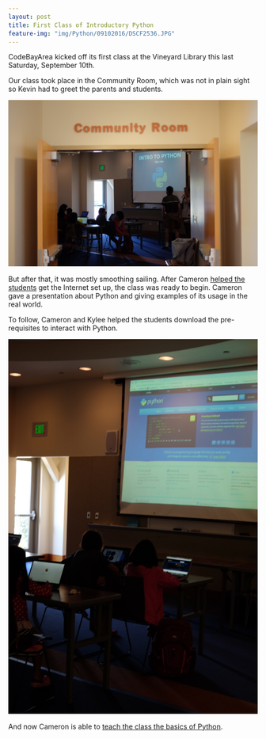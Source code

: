 ```yaml
---
layout: post
title: First Class of Introductory Python
feature-img: "img/Python/09102016/DSCF2536.JPG"
---
```


CodeBayArea kicked off its first class at the Vineyard Library this last Saturday, September 10th.

Our class took place in the Community Room, which was not in plain sight so Kevin had to greet the parents and students.

![The Community Room](/img/Python/09102016/DSCF2490.JPG)

But after that, it was mostly smoothing sailing. After Cameron [helped the students](/img/Python/09102016/DSCF2491.JPG) get the Internet set up, the class was ready to begin. Cameron gave a presentation about Python and giving examples of its usage in the real world.

To follow, Cameron and Kylee helped the students download the pre-requisites to interact with Python.

<img src="/img/Python/09102016/DSCF2506.JPG" width="750">

And now Cameron is able to [teach the class the basics of Python](/img/Python/09102016/DSCF2510.JPG).